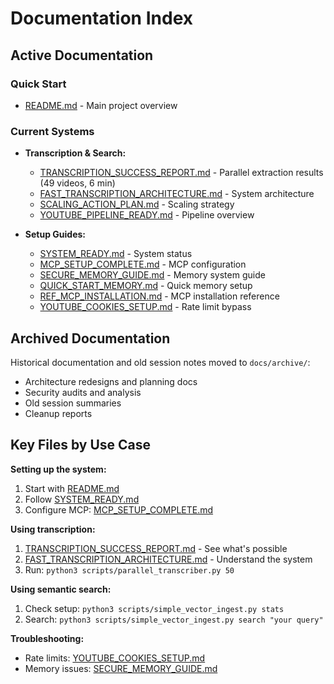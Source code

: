 # Documentation Index

## Active Documentation

### Quick Start
- [README.md](../README.md) - Main project overview

### Current Systems
- **Transcription & Search:**
  - [TRANSCRIPTION_SUCCESS_REPORT.md](active/TRANSCRIPTION_SUCCESS_REPORT.md) - Parallel extraction results (49 videos, 6 min)
  - [FAST_TRANSCRIPTION_ARCHITECTURE.md](active/FAST_TRANSCRIPTION_ARCHITECTURE.md) - System architecture
  - [SCALING_ACTION_PLAN.md](active/SCALING_ACTION_PLAN.md) - Scaling strategy
  - [YOUTUBE_PIPELINE_READY.md](active/YOUTUBE_PIPELINE_READY.md) - Pipeline overview

- **Setup Guides:**
  - [SYSTEM_READY.md](active/SYSTEM_READY.md) - System status
  - [MCP_SETUP_COMPLETE.md](active/MCP_SETUP_COMPLETE.md) - MCP configuration
  - [SECURE_MEMORY_GUIDE.md](active/SECURE_MEMORY_GUIDE.md) - Memory system guide
  - [QUICK_START_MEMORY.md](active/QUICK_START_MEMORY.md) - Quick memory setup
  - [REF_MCP_INSTALLATION.md](active/REF_MCP_INSTALLATION.md) - MCP installation reference
  - [YOUTUBE_COOKIES_SETUP.md](YOUTUBE_COOKIES_SETUP.md) - Rate limit bypass

## Archived Documentation

Historical documentation and old session notes moved to `docs/archive/`:
- Architecture redesigns and planning docs
- Security audits and analysis
- Old session summaries
- Cleanup reports

## Key Files by Use Case

**Setting up the system:**
1. Start with [README.md](../README.md)
2. Follow [SYSTEM_READY.md](active/SYSTEM_READY.md)
3. Configure MCP: [MCP_SETUP_COMPLETE.md](active/MCP_SETUP_COMPLETE.md)

**Using transcription:**
1. [TRANSCRIPTION_SUCCESS_REPORT.md](active/TRANSCRIPTION_SUCCESS_REPORT.md) - See what's possible
2. [FAST_TRANSCRIPTION_ARCHITECTURE.md](active/FAST_TRANSCRIPTION_ARCHITECTURE.md) - Understand the system
3. Run: `python3 scripts/parallel_transcriber.py 50`

**Using semantic search:**
1. Check setup: `python3 scripts/simple_vector_ingest.py stats`
2. Search: `python3 scripts/simple_vector_ingest.py search "your query"`

**Troubleshooting:**
- Rate limits: [YOUTUBE_COOKIES_SETUP.md](YOUTUBE_COOKIES_SETUP.md)
- Memory issues: [SECURE_MEMORY_GUIDE.md](active/SECURE_MEMORY_GUIDE.md)

